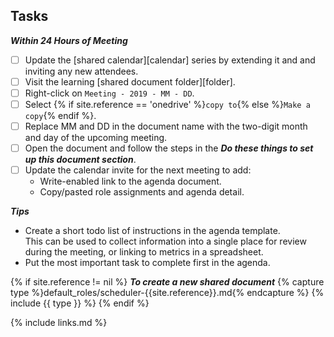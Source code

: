 ## Tasks

***Within 24 Hours of Meeting***

 - [ ] Update the [shared calendar][calendar] series by extending it and and inviting any new attendees.
 - [ ] Visit the learning [shared document folder][folder].
 - [ ] Right-click on `Meeting - 2019 - MM - DD`.
 - [ ] Select {% if site.reference == 'onedrive' %}`copy to`{% else %}`Make a copy`{% endif %}.
 - [ ] Replace MM and DD in the document name with the two-digit month and day of the upcoming meeting.
 - [ ] Open the document and follow the steps in the ***Do these things to set up this document section***.
 - [ ] Update the calendar invite for the next meeting to add:
   * Write-enabled link to the agenda document.
   * Copy/pasted role assignments and agenda detail.


***Tips***
* Create a short todo list of instructions in the agenda template.  
This can be used to collect information into a single place for review during the meeting, 
or linking to metrics in a spreadsheet.
* Put the most important task to complete first in the agenda.

{% if site.reference != nil %}
***To create a new shared document***
{% capture type %}default_roles/scheduler-{{site.reference}}.md{% endcapture %}
{% include {{ type }} %}
{% endif %}

{% include links.md %}